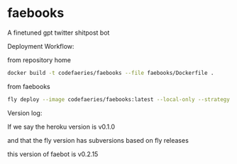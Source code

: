 # faebooks
A finetuned gpt twitter shitpost bot

Deployment Workflow:

from repository home
```bash
docker build -t codefaeries/faebooks --file faebooks/Dockerfile .
```

from faebooks
```bash
fly deploy --image codefaeries/faebooks:latest --local-only --strategy immediate
```

Version log:

If we say the heroku version is v0.1.0

and that the fly version has subversions based on fly releases

this version of faebot is v0.2.15
